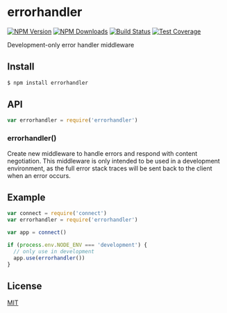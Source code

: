 # errorhandler

[![NPM Version][npm-image]][npm-url]
[![NPM Downloads][downloads-image]][downloads-url]
[![Build Status][travis-image]][travis-url]
[![Test Coverage][coveralls-image]][coveralls-url]

Development-only error handler middleware

## Install

```sh
$ npm install errorhandler
```

## API

```js
var errorhandler = require('errorhandler')
```

### errorhandler()

Create new middleware to handle errors and respond with content negotiation.
This middleware is only intended to be used in a development environment, as
the full error stack traces will be sent back to the client when an error
occurs.

## Example

```js
var connect = require('connect')
var errorhandler = require('errorhandler')

var app = connect()

if (process.env.NODE_ENV === 'development') {
  // only use in development
  app.use(errorhandler())
}
```

## License

[MIT](LICENSE)

[npm-image]: https://img.shields.io/npm/v/errorhandler.svg?style=flat
[npm-url]: https://npmjs.org/package/errorhandler
[travis-image]: https://img.shields.io/travis/expressjs/errorhandler.svg?style=flat
[travis-url]: https://travis-ci.org/expressjs/errorhandler
[coveralls-image]: https://img.shields.io/coveralls/expressjs/errorhandler.svg?style=flat
[coveralls-url]: https://coveralls.io/r/expressjs/errorhandler?branch=master
[downloads-image]: http://img.shields.io/npm/dm/errorhandler.svg?style=flat
[downloads-url]: https://npmjs.org/package/errorhandler
